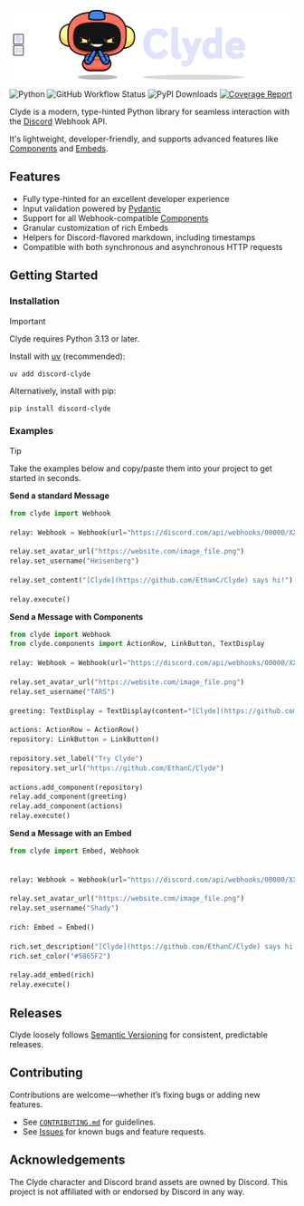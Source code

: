 ![Clyde](/assets/readme_banner.png)

![Python](https://img.shields.io/badge/Python-3-blue?logo=python&logoColor=white)
![GitHub Workflow Status](https://img.shields.io/github/actions/workflow/status/ethanc/clyde/workflow.yaml)
![PyPI Downloads](https://img.shields.io/pypi/dm/discord-clyde)
[![Coverage Report](https://codecov.io/gh/ethanc/clyde/branch/main/graph/badge.svg)](https://codecov.io/gh/ethanc/clyde)

Clyde is a modern, type-hinted Python library for seamless interaction with the [Discord](https://discord.com/) Webhook API.

It's lightweight, developer-friendly, and supports advanced features like [Components](https://discord.com/developers/docs/components/overview) and [Embeds](https://discord.com/developers/docs/resources/message#embed-object).

## Features

-   Fully type-hinted for an excellent developer experience
-   Input validation powered by [Pydantic](https://github.com/pydantic/pydantic)
-   Support for all Webhook-compatible [Components](https://discord.com/developers/docs/components/overview)
-   Granular customization of rich Embeds
-   Helpers for Discord-flavored markdown, including timestamps
-   Compatible with both synchronous and asynchronous HTTP requests

## Getting Started

### Installation

> [!IMPORTANT]
> Clyde requires Python 3.13 or later.

Install with [uv](https://github.com/astral-sh/uv) (recommended):

```
uv add discord-clyde
```

Alternatively, install with pip:

```
pip install discord-clyde
```

### Examples

> [!TIP]
> Take the examples below and copy/paste them into your project to get started in seconds.

**Send a standard Message**

```py
from clyde import Webhook

relay: Webhook = Webhook(url="https://discord.com/api/webhooks/00000/XXXXXXXXXX")

relay.set_avatar_url("https://website.com/image_file.png")
relay.set_username("Heisenberg")

relay.set_content("[Clyde](https://github.com/EthanC/Clyde) says hi!")

relay.execute()
```

**Send a Message with Components**

```py
from clyde import Webhook
from clyde.components import ActionRow, LinkButton, TextDisplay

relay: Webhook = Webhook(url="https://discord.com/api/webhooks/00000/XXXXXXXXXX")

relay.set_avatar_url("https://website.com/image_file.png")
relay.set_username("TARS")

greeting: TextDisplay = TextDisplay(content="[Clyde](https://github.com/EthanC/Clyde) says hi!")

actions: ActionRow = ActionRow()
repository: LinkButton = LinkButton()

repository.set_label("Try Clyde")
repository.set_url("https://github.com/EthanC/Clyde")

actions.add_component(repository)
relay.add_component(greeting)
relay.add_component(actions)
relay.execute()
```

**Send a Message with an Embed**

```py
from clyde import Embed, Webhook


relay: Webhook = Webhook(url="https://discord.com/api/webhooks/00000/XXXXXXXXXX")

relay.set_avatar_url("https://website.com/image_file.png")
relay.set_username("Shady")

rich: Embed = Embed()

rich.set_description("[Clyde](https://github.com/EthanC/Clyde) says hi!")
rich.set_color("#5865F2")

relay.add_embed(rich)
relay.execute()
```

## Releases

Clyde loosely follows [Semantic Versioning](https://semver.org/) for consistent, predictable releases.

## Contributing

Contributions are welcome—whether it’s fixing bugs or adding new features.

-   See [`CONTRIBUTING.md`](/.github/CONTRIBUTING.md) for guidelines.
-   See [Issues](https://github.com/EthanC/Clyde/issues) for known bugs and feature requests.

## Acknowledgements

The Clyde character and Discord brand assets are owned by Discord. This project is not affiliated with or endorsed by Discord in any way.

